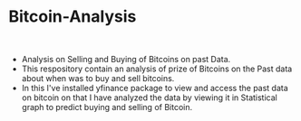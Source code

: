 # Bitcoin-Analysis
<br>

<ul>
  <li>Analysis on Selling and Buying of Bitcoins on past Data.</li>
  <li>This respository contain an analysis of prize of Bitcoins on the Past data about when was to buy and sell bitcoins.</li>
  <li>In this I've installed yfinance package to view and access the past data on bitcoin on that I have analyzed the data by viewing it in Statistical graph to predict buying and selling of Bitcoin.</li>     
</ul>
